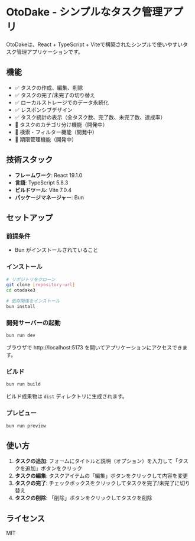 # OtoDake - シンプルなタスク管理アプリ

OtoDakeは、React + TypeScript + Viteで構築されたシンプルで使いやすいタスク管理アプリケーションです。

## 機能

- ✅ タスクの作成、編集、削除
- ✅ タスクの完了/未完了の切り替え
- ✅ ローカルストレージでのデータ永続化
- ✅ レスポンシブデザイン
- ✅ タスク統計の表示（全タスク数、完了数、未完了数、達成率）
- 🚧 タスクのカテゴリ分け機能（開発中）
- 🚧 検索・フィルター機能（開発中）
- 🚧 期限管理機能（開発中）

## 技術スタック

- **フレームワーク**: React 19.1.0
- **言語**: TypeScript 5.8.3
- **ビルドツール**: Vite 7.0.4
- **パッケージマネージャー**: Bun

## セットアップ

### 前提条件

- Bun がインストールされていること

### インストール

```bash
# リポジトリをクローン
git clone [repository-url]
cd otodake3

# 依存関係をインストール
bun install
```

### 開発サーバーの起動

```bash
bun run dev
```

ブラウザで http://localhost:5173 を開いてアプリケーションにアクセスできます。

### ビルド

```bash
bun run build
```

ビルド成果物は `dist` ディレクトリに生成されます。

### プレビュー

```bash
bun run preview
```

## 使い方

1. **タスクの追加**: フォームにタイトルと説明（オプション）を入力して「タスクを追加」ボタンをクリック
2. **タスクの編集**: タスクアイテムの「編集」ボタンをクリックして内容を変更
3. **タスクの完了**: チェックボックスをクリックしてタスクを完了/未完了に切り替え
4. **タスクの削除**: 「削除」ボタンをクリックしてタスクを削除

## ライセンス

MIT
